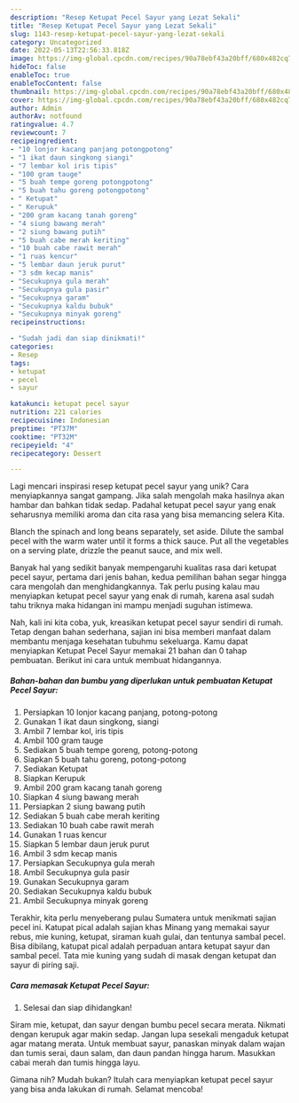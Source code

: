 ```yaml
---
description: "Resep Ketupat Pecel Sayur yang Lezat Sekali"
title: "Resep Ketupat Pecel Sayur yang Lezat Sekali"
slug: 1143-resep-ketupat-pecel-sayur-yang-lezat-sekali
category: Uncategorized
date: 2022-05-13T22:56:33.818Z
image: https://img-global.cpcdn.com/recipes/90a78ebf43a20bff/680x482cq70/ketupat-pecel-sayur-foto-resep-utama.jpg
hideToc: false
enableToc: true
enableTocContent: false
thumbnail: https://img-global.cpcdn.com/recipes/90a78ebf43a20bff/680x482cq70/ketupat-pecel-sayur-foto-resep-utama.jpg
cover: https://img-global.cpcdn.com/recipes/90a78ebf43a20bff/680x482cq70/ketupat-pecel-sayur-foto-resep-utama.jpg
author: Admin
authorAv: notfound
ratingvalue: 4.7
reviewcount: 7
recipeingredient:
- "10 lonjor kacang panjang potongpotong"
- "1 ikat daun singkong siangi"
- "7 lembar kol iris tipis"
- "100 gram tauge"
- "5 buah tempe goreng potongpotong"
- "5 buah tahu goreng potongpotong"
- " Ketupat"
- " Kerupuk"
- "200 gram kacang tanah goreng"
- "4 siung bawang merah"
- "2 siung bawang putih"
- "5 buah cabe merah keriting"
- "10 buah cabe rawit merah"
- "1 ruas kencur"
- "5 lembar daun jeruk purut"
- "3 sdm kecap manis"
- "Secukupnya gula merah"
- "Secukupnya gula pasir"
- "Secukupnya garam"
- "Secukupnya kaldu bubuk"
- "Secukupnya minyak goreng"
recipeinstructions:

- "Sudah jadi dan siap dinikmati!"
categories:
- Resep
tags:
- ketupat
- pecel
- sayur

katakunci: ketupat pecel sayur 
nutrition: 221 calories
recipecuisine: Indonesian
preptime: "PT37M"
cooktime: "PT32M"
recipeyield: "4"
recipecategory: Dessert

---
```





Lagi mencari inspirasi resep ketupat pecel sayur yang unik? Cara menyiapkannya sangat gampang. Jika salah mengolah maka hasilnya akan hambar dan bahkan tidak sedap. Padahal ketupat pecel sayur yang enak seharusnya memiliki aroma dan cita rasa yang bisa memancing selera Kita.





Blanch the spinach and long beans separately, set aside. Dilute the sambal pecel with the warm water until it forms a thick sauce. Put all the vegetables on a serving plate, drizzle the peanut sauce, and mix well.

Banyak hal yang sedikit banyak mempengaruhi kualitas rasa dari ketupat pecel sayur, pertama dari jenis bahan, kedua pemilihan bahan segar hingga cara mengolah dan menghidangkannya. Tak perlu pusing kalau mau menyiapkan ketupat pecel sayur yang enak di rumah, karena asal sudah tahu triknya maka hidangan ini mampu menjadi suguhan istimewa.






Nah, kali ini kita coba, yuk, kreasikan ketupat pecel sayur sendiri di rumah. Tetap dengan bahan sederhana, sajian ini bisa memberi manfaat dalam membantu menjaga kesehatan tubuhmu sekeluarga. Kamu dapat menyiapkan Ketupat Pecel Sayur memakai 21 bahan dan 0 tahap pembuatan. Berikut ini cara untuk membuat hidangannya.

<!--inarticleads1-->

##### Bahan-bahan dan bumbu yang diperlukan untuk pembuatan Ketupat Pecel Sayur:

1. Persiapkan 10 lonjor kacang panjang, potong-potong
1. Gunakan 1 ikat daun singkong, siangi
1. Ambil 7 lembar kol, iris tipis
1. Ambil 100 gram tauge
1. Sediakan 5 buah tempe goreng, potong-potong
1. Siapkan 5 buah tahu goreng, potong-potong
1. Sediakan  Ketupat
1. Siapkan  Kerupuk
1. Ambil 200 gram kacang tanah goreng
1. Siapkan 4 siung bawang merah
1. Persiapkan 2 siung bawang putih
1. Sediakan 5 buah cabe merah keriting
1. Sediakan 10 buah cabe rawit merah
1. Gunakan 1 ruas kencur
1. Siapkan 5 lembar daun jeruk purut
1. Ambil 3 sdm kecap manis
1. Persiapkan Secukupnya gula merah
1. Ambil Secukupnya gula pasir
1. Gunakan Secukupnya garam
1. Sediakan Secukupnya kaldu bubuk
1. Ambil Secukupnya minyak goreng


Terakhir, kita perlu menyeberang pulau Sumatera untuk menikmati sajian pecel ini. Katupat pical adalah sajian khas Minang yang memakai sayur rebus, mie kuning, ketupat, siraman kuah gulai, dan tentunya sambal pecel. Bisa dibilang, katupat pical adalah perpaduan antara ketupat sayur dan sambal pecel. Tata mie kuning yang sudah di masak dengan ketupat dan sayur di piring saji. 

<!--inarticleads2-->

##### Cara memasak Ketupat Pecel Sayur:


1. Selesai dan siap dihidangkan!

Siram mie, ketupat, dan sayur dengan bumbu pecel secara merata. Nikmati dengan kerupuk agar makin sedap. Jangan lupa sesekali mengaduk ketupat agar matang merata. Untuk membuat sayur, panaskan minyak dalam wajan dan tumis serai, daun salam, dan daun pandan hingga harum. Masukkan cabai merah dan tumis hingga layu. 

Gimana nih? Mudah bukan? Itulah cara menyiapkan ketupat pecel sayur yang bisa anda lakukan di rumah. Selamat mencoba!
